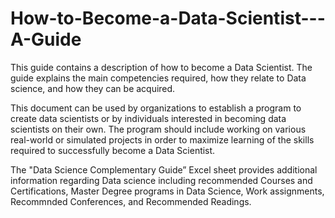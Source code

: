 # How-to-Become-a-Data-Scientist---A-Guide
This guide contains a description of how to become a Data Scientist.  The guide explains the main competencies required, 
how they relate to Data science, and how they can be acquired.

This document can be used by organizations to establish a program to create data scientists or by individuals interested in becoming 
data scientists on their own.   The program should include working on various real-world or simulated projects in order to maximize 
learning of the skills required to successfully become a Data Scientist.

The "Data Science Complementary Guide” Excel sheet provides additional information regarding Data science including recommended Courses 
and Certifications, Master Degree programs in Data Science, Work assignments, Recommnded Conferences, and Recommended Readings.

